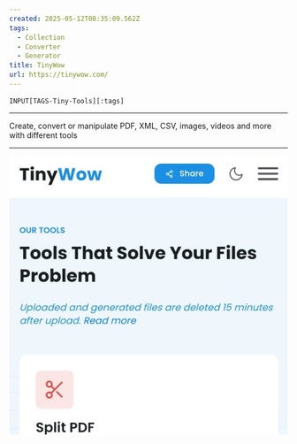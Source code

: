 ```yaml
---
created: 2025-05-12T08:35:09.562Z
tags: 
  - Collection
  - Converter
  - Generator
title: TinyWow
url: https://tinywow.com/
---
```

```meta-bind
INPUT[TAGS-Tiny-Tools][:tags]
```

___
Create, convert or manipulate PDF, XML, CSV, images, videos and more with different tools
___

![](_attachments/tinywow.jpg)
